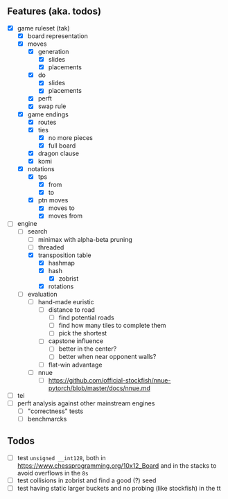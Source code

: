 ## Features (aka. todos)
- [x] game ruleset (tak)
  - [x] board representation
  - [x] moves
    - [x] generation
      - [x] slides
      - [x] placements
    - [x] do
      - [x] slides
      - [x] placements
    - [x] perft
    - [x] swap rule
  - [x] game endings
    - [x] routes
    - [x] ties
      - [x] no more pieces
      - [x] full board
    - [x] dragon clause
    - [x] komi
  - [x] notations
    - [x] tps
      - [x] from
      - [x] to
    - [x] ptn moves
      - [x] moves to
      - [x] moves from
- [ ] engine
  - [ ] search
    - [ ] minimax with alpha-beta pruning
    - [ ] threaded
    - [x] transposition table
      - [x] hashmap
      - [x] hash
        - [x] zobrist
      - [x] rotations
  - [ ] evaluation
    - [ ] hand-made euristic
      - [ ] distance to road
        - [ ] find potential roads
        - [ ] find how many tiles to complete them
        - [ ] pick the shortest
      - [ ] capstone influence
        - [ ] better in the center?
        - [ ] better when near opponent walls?
      - [ ] flat-win advantage
    - [ ] nnue
      - [ ] https://github.com/official-stockfish/nnue-pytorch/blob/master/docs/nnue.md
- [ ] tei
- [ ] perft analysis against other mainstream engines
  - [ ] "correctness" tests
  - [ ] benchmarcks

## Todos
- [ ] test `unsigned __int128`, both in https://www.chessprogramming.org/10x12_Board and in the stacks to avoid overflows in the `8s`
- [ ] test collisions in zobrist and find a good (?) seed
- [ ] test having static larger buckets and no probing (like stockfish) in the tt